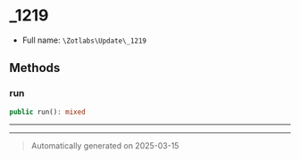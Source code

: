 
# _1219





* Full name: `\Zotlabs\Update\_1219`




## Methods


### run



```php
public run(): mixed
```












***


***
> Automatically generated on 2025-03-15

